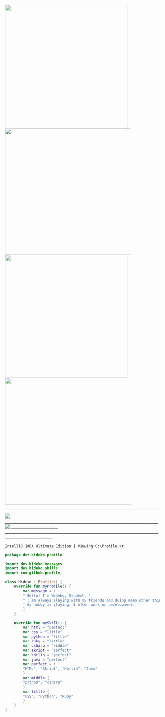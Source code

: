 <p align="left">
 <img src="https://media.discordapp.net/attachments/1103327372025012255/1122804703709900921/1687767138502.png?width=1349&height=449" width="400">
 <img src="https://media.discordapp.net/attachments/1103327372025012255/1122804703483416647/1687767471706.png?width=1349&height=449" width="410">
 <img src="https://media.discordapp.net/attachments/1103327372025012255/1122804702879428699/1687767767532.png?width=1349&height=449" width="400">
 <img src="https://media.discordapp.net/attachments/1103327372025012255/1122804703214964776/1687767606341.png?width=1349&height=449" width="410">

______________________________________________________________________________________________________

<img align="left" src="https://github-readme-stats.vercel.app/api?username=Hideko-Dev&show_icons=true&theme=dracula&hide_border=true&card_width=1000px">
<br>
______________________________________________________________________________________________________

<img align="left" src="https://github-readme-stats.vercel.app/api/top-langs/?username=Hideko-Dev&theme=dracula&hide_border=true&card_width=1000px">
<br>
______________________________________________________________________________________________________

` IntelliJ IDEA Ultimate Edition | Viewing C:\Profile.kt `
```kotlin
package dev.hideko.profile

import dev.hideko.messages
import dev.hideko.skills
import com.github.profile

class Hideko : Profile() {
    override fun myProfile() {
        var message = {
        " Hello! I'm Hideko, Student. ",
        " I am always playing with my friends and doing many other things. ",
        " My hobby is playing. I often work on development. "
        }
    }

    override fun mySkill() {
        var html = "perfect"
        var css = "little"
        var python = "little"
        var ruby = "little"
        var csharp = "middle"
        var skript = "perfect"
        var kotlin = "perfect"
        var java = "perfect"
        var perfect = {
        "HTML", "Skript", "Kotlin", "Java" 
        }
        var middle {
        "python", "csharp"
        }
        var little {
        "CSS", "Python", "Ruby"
        }
    }
}

```
